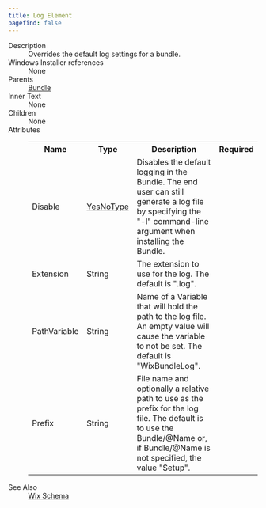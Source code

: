 ```yaml
---
title: Log Element
pagefind: false
---
```

<dl>
  <dt>Description</dt>
  <dd>Overrides the default log settings for a bundle.</dd>
  <dt>Windows Installer references</dt>
  <dd>None</dd>
  <dt>Parents</dt>
  <dd>
    <a href="../bundle/">Bundle</a>
  </dd>
  <dt>Inner Text</dt>
  <dd>None</dd>
  <dt>Children</dt>
  <dd>None</dd>
  <dt>Attributes</dt>
  <dd>
    <table cellspacing="0" cellpadding="0" class="schema">
      <tr>
        <th width="15%">Name</th>
        <th width="15%">Type</th>
        <th width="65%">Description</th>
        <th width="15%">Required</th>
      </tr>
      <tr>
        <td>Disable</td>
        <td><a href="../simple_type_yesnotype/">YesNoType</a></td>
        <td>                         Disables the default logging in the Bundle. The end user can still generate a                         log file by specifying the "-l" command-line argument when installing the                         Bundle.                     </td>
        <td>&nbsp;</td>
      </tr>
      <tr>
        <td>Extension</td>
        <td>String</td>
        <td>The extension to use for the log. The default is ".log".</td>
        <td>&nbsp;</td>
      </tr>
      <tr>
        <td>PathVariable</td>
        <td>String</td>
        <td>                         Name of a Variable that will hold the path to the log file. An empty value                         will cause the variable to not be set. The default is "WixBundleLog".                     </td>
        <td>&nbsp;</td>
      </tr>
      <tr>
        <td>Prefix</td>
        <td>String</td>
        <td>                         File name and optionally a relative path to use as the prefix for the log file. The                         default is to use the Bundle/@Name or, if Bundle/@Name is not specified, the value                         "Setup".                     </td>
        <td>&nbsp;</td>
      </tr>
    </table>
  </dd>
  <dt>See Also</dt>
  <dd>
    <a href="../">Wix Schema</a>
  </dd>
</dl>
